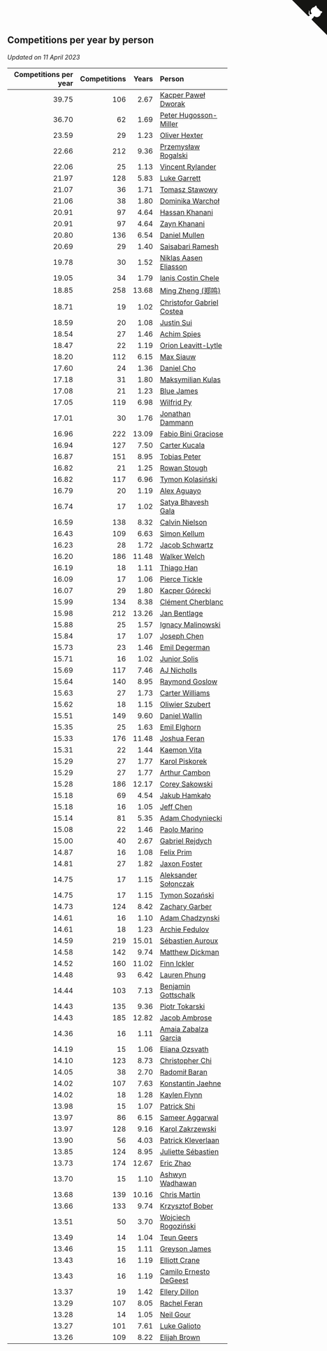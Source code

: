 ## Competitions per year by person

*Updated on 11 April 2023*

| Competitions per year | Competitions | Years | Person |
| ---: | ---: | ---: | :--- |
| 39.75 | 106 | 2.67 | [Kacper Paweł Dworak](https://www.worldcubeassociation.org/persons/2020DWOR01) |
| 36.70 | 62 | 1.69 | [Peter Hugosson-Miller](https://www.worldcubeassociation.org/persons/2021HUGO01) |
| 23.59 | 29 | 1.23 | [Oliver Hexter](https://www.worldcubeassociation.org/persons/2022HEXT01) |
| 22.66 | 212 | 9.36 | [Przemysław Rogalski](https://www.worldcubeassociation.org/persons/2013ROGA02) |
| 22.06 | 25 | 1.13 | [Vincent Rylander](https://www.worldcubeassociation.org/persons/2022RYLA01) |
| 21.97 | 128 | 5.83 | [Luke Garrett](https://www.worldcubeassociation.org/persons/2017GARR05) |
| 21.07 | 36 | 1.71 | [Tomasz Stawowy](https://www.worldcubeassociation.org/persons/2021STAW01) |
| 21.06 | 38 | 1.80 | [Dominika Warchoł](https://www.worldcubeassociation.org/persons/2021WARC01) |
| 20.91 | 97 | 4.64 | [Hassan Khanani](https://www.worldcubeassociation.org/persons/2018KHAN26) |
| 20.91 | 97 | 4.64 | [Zayn Khanani](https://www.worldcubeassociation.org/persons/2018KHAN28) |
| 20.80 | 136 | 6.54 | [Daniel Mullen](https://www.worldcubeassociation.org/persons/2016MULL04) |
| 20.69 | 29 | 1.40 | [Saisabari Ramesh](https://www.worldcubeassociation.org/persons/2021RAME01) |
| 19.78 | 30 | 1.52 | [Niklas Aasen Eliasson](https://www.worldcubeassociation.org/persons/2021ELIA01) |
| 19.05 | 34 | 1.79 | [Ianis Costin Chele](https://www.worldcubeassociation.org/persons/2021CHEL01) |
| 18.85 | 258 | 13.68 | [Ming Zheng (郑鸣)](https://www.worldcubeassociation.org/persons/2009ZHEN11) |
| 18.71 | 19 | 1.02 | [Christofor Gabriel Costea](https://www.worldcubeassociation.org/persons/2022COST03) |
| 18.59 | 20 | 1.08 | [Justin Sui](https://www.worldcubeassociation.org/persons/2022SUIJ01) |
| 18.54 | 27 | 1.46 | [Achim Spies](https://www.worldcubeassociation.org/persons/2021SPIE01) |
| 18.47 | 22 | 1.19 | [Orion Leavitt-Lytle](https://www.worldcubeassociation.org/persons/2022LEAV01) |
| 18.20 | 112 | 6.15 | [Max Siauw](https://www.worldcubeassociation.org/persons/2017SIAU02) |
| 17.60 | 24 | 1.36 | [Daniel Cho](https://www.worldcubeassociation.org/persons/2021CHOD01) |
| 17.18 | 31 | 1.80 | [Maksymilian Kulas](https://www.worldcubeassociation.org/persons/2021KULA02) |
| 17.08 | 21 | 1.23 | [Blue James](https://www.worldcubeassociation.org/persons/2022JAME01) |
| 17.05 | 119 | 6.98 | [Wilfrid Py](https://www.worldcubeassociation.org/persons/2016PYWI01) |
| 17.01 | 30 | 1.76 | [Jonathan Dammann](https://www.worldcubeassociation.org/persons/2021DAMM01) |
| 16.96 | 222 | 13.09 | [Fabio Bini Graciose](https://www.worldcubeassociation.org/persons/2010GRAC02) |
| 16.94 | 127 | 7.50 | [Carter Kucala](https://www.worldcubeassociation.org/persons/2015KUCA01) |
| 16.87 | 151 | 8.95 | [Tobias Peter](https://www.worldcubeassociation.org/persons/2014PETE03) |
| 16.82 | 21 | 1.25 | [Rowan Stough](https://www.worldcubeassociation.org/persons/2022STOU01) |
| 16.82 | 117 | 6.96 | [Tymon Kolasiński](https://www.worldcubeassociation.org/persons/2016KOLA02) |
| 16.79 | 20 | 1.19 | [Alex Aguayo](https://www.worldcubeassociation.org/persons/2022AGUA01) |
| 16.74 | 17 | 1.02 | [Satya Bhavesh Gala](https://www.worldcubeassociation.org/persons/2022GALA03) |
| 16.59 | 138 | 8.32 | [Calvin Nielson](https://www.worldcubeassociation.org/persons/2014NIEL03) |
| 16.43 | 109 | 6.63 | [Simon Kellum](https://www.worldcubeassociation.org/persons/2016KELL12) |
| 16.23 | 28 | 1.72 | [Jacob Schwartz](https://www.worldcubeassociation.org/persons/2021SCHW01) |
| 16.20 | 186 | 11.48 | [Walker Welch](https://www.worldcubeassociation.org/persons/2011WELC01) |
| 16.19 | 18 | 1.11 | [Thiago Han](https://www.worldcubeassociation.org/persons/2022HANT01) |
| 16.09 | 17 | 1.06 | [Pierce Tickle](https://www.worldcubeassociation.org/persons/2022TICK01) |
| 16.07 | 29 | 1.80 | [Kacper Górecki](https://www.worldcubeassociation.org/persons/2021GORE01) |
| 15.99 | 134 | 8.38 | [Clément Cherblanc](https://www.worldcubeassociation.org/persons/2014CHER05) |
| 15.98 | 212 | 13.26 | [Jan Bentlage](https://www.worldcubeassociation.org/persons/2010BENT01) |
| 15.88 | 25 | 1.57 | [Ignacy Malinowski](https://www.worldcubeassociation.org/persons/2021MALI02) |
| 15.84 | 17 | 1.07 | [Joseph Chen](https://www.worldcubeassociation.org/persons/2022CHEN16) |
| 15.73 | 23 | 1.46 | [Emil Degerman](https://www.worldcubeassociation.org/persons/2021DEGE01) |
| 15.71 | 16 | 1.02 | [Junior Solis](https://www.worldcubeassociation.org/persons/2022SOLI03) |
| 15.69 | 117 | 7.46 | [AJ Nicholls](https://www.worldcubeassociation.org/persons/2015NICH04) |
| 15.64 | 140 | 8.95 | [Raymond Goslow](https://www.worldcubeassociation.org/persons/2014GOSL01) |
| 15.63 | 27 | 1.73 | [Carter Williams](https://www.worldcubeassociation.org/persons/2021WILL06) |
| 15.62 | 18 | 1.15 | [Oliwier Szubert](https://www.worldcubeassociation.org/persons/2022SZUB01) |
| 15.51 | 149 | 9.60 | [Daniel Wallin](https://www.worldcubeassociation.org/persons/2013WALL03) |
| 15.35 | 25 | 1.63 | [Emil Elghorn](https://www.worldcubeassociation.org/persons/2021ELGH01) |
| 15.33 | 176 | 11.48 | [Joshua Feran](https://www.worldcubeassociation.org/persons/2011FERA01) |
| 15.31 | 22 | 1.44 | [Kaemon Vita](https://www.worldcubeassociation.org/persons/2021VITA01) |
| 15.29 | 27 | 1.77 | [Karol Piskorek](https://www.worldcubeassociation.org/persons/2021PISK01) |
| 15.29 | 27 | 1.77 | [Arthur Cambon](https://www.worldcubeassociation.org/persons/2021CAMB01) |
| 15.28 | 186 | 12.17 | [Corey Sakowski](https://www.worldcubeassociation.org/persons/2011SAKO01) |
| 15.18 | 69 | 4.54 | [Jakub Hamkało](https://www.worldcubeassociation.org/persons/2018HAMK01) |
| 15.18 | 16 | 1.05 | [Jeff Chen](https://www.worldcubeassociation.org/persons/2022CHEN19) |
| 15.14 | 81 | 5.35 | [Adam Chodyniecki](https://www.worldcubeassociation.org/persons/2017CHOD02) |
| 15.08 | 22 | 1.46 | [Paolo Marino](https://www.worldcubeassociation.org/persons/2021MARI04) |
| 15.00 | 40 | 2.67 | [Gabriel Rejdych](https://www.worldcubeassociation.org/persons/2020REJD01) |
| 14.87 | 16 | 1.08 | [Felix Prim](https://www.worldcubeassociation.org/persons/2022PRIM01) |
| 14.81 | 27 | 1.82 | [Jaxon Foster](https://www.worldcubeassociation.org/persons/2021FOST01) |
| 14.75 | 17 | 1.15 | [Aleksander Sołonczak](https://www.worldcubeassociation.org/persons/2022SOLO01) |
| 14.75 | 17 | 1.15 | [Tymon Sozański](https://www.worldcubeassociation.org/persons/2022SOZA01) |
| 14.73 | 124 | 8.42 | [Zachary Garber](https://www.worldcubeassociation.org/persons/2014GARB01) |
| 14.61 | 16 | 1.10 | [Adam Chadzynski](https://www.worldcubeassociation.org/persons/2022CHAD02) |
| 14.61 | 18 | 1.23 | [Archie Fedulov](https://www.worldcubeassociation.org/persons/2022FEDU01) |
| 14.59 | 219 | 15.01 | [Sébastien Auroux](https://www.worldcubeassociation.org/persons/2008AURO01) |
| 14.58 | 142 | 9.74 | [Matthew Dickman](https://www.worldcubeassociation.org/persons/2013DICK01) |
| 14.52 | 160 | 11.02 | [Finn Ickler](https://www.worldcubeassociation.org/persons/2012ICKL01) |
| 14.48 | 93 | 6.42 | [Lauren Phung](https://www.worldcubeassociation.org/persons/2016PHUN02) |
| 14.44 | 103 | 7.13 | [Benjamin Gottschalk](https://www.worldcubeassociation.org/persons/2016GOTT01) |
| 14.43 | 135 | 9.36 | [Piotr Tokarski](https://www.worldcubeassociation.org/persons/2013TOKA01) |
| 14.43 | 185 | 12.82 | [Jacob Ambrose](https://www.worldcubeassociation.org/persons/2010AMBR01) |
| 14.36 | 16 | 1.11 | [Amaia Zabalza Garcia](https://www.worldcubeassociation.org/persons/2022GARC03) |
| 14.19 | 15 | 1.06 | [Eliana Ozsvath](https://www.worldcubeassociation.org/persons/2022OZSV01) |
| 14.10 | 123 | 8.73 | [Christopher Chi](https://www.worldcubeassociation.org/persons/2014CHIC01) |
| 14.05 | 38 | 2.70 | [Radomił Baran](https://www.worldcubeassociation.org/persons/2020BARA02) |
| 14.02 | 107 | 7.63 | [Konstantin Jaehne](https://www.worldcubeassociation.org/persons/2015JAEH01) |
| 14.02 | 18 | 1.28 | [Kaylen Flynn](https://www.worldcubeassociation.org/persons/2022FLYN01) |
| 13.98 | 15 | 1.07 | [Patrick Shi](https://www.worldcubeassociation.org/persons/2022SHIP01) |
| 13.97 | 86 | 6.15 | [Sameer Aggarwal](https://www.worldcubeassociation.org/persons/2017AGGA01) |
| 13.97 | 128 | 9.16 | [Karol Zakrzewski](https://www.worldcubeassociation.org/persons/2014ZAKR01) |
| 13.90 | 56 | 4.03 | [Patrick Kleverlaan](https://www.worldcubeassociation.org/persons/2019KLEV01) |
| 13.85 | 124 | 8.95 | [Juliette Sébastien](https://www.worldcubeassociation.org/persons/2014SEBA01) |
| 13.73 | 174 | 12.67 | [Eric Zhao](https://www.worldcubeassociation.org/persons/2010ZHAO19) |
| 13.70 | 15 | 1.10 | [Ashwyn Wadhawan](https://www.worldcubeassociation.org/persons/2022WADH02) |
| 13.68 | 139 | 10.16 | [Chris Martin](https://www.worldcubeassociation.org/persons/2013MART03) |
| 13.66 | 133 | 9.74 | [Krzysztof Bober](https://www.worldcubeassociation.org/persons/2013BOBE01) |
| 13.51 | 50 | 3.70 | [Wojciech Rogoziński](https://www.worldcubeassociation.org/persons/2019ROGO04) |
| 13.49 | 14 | 1.04 | [Teun Geers](https://www.worldcubeassociation.org/persons/2022GEER01) |
| 13.46 | 15 | 1.11 | [Greyson James](https://www.worldcubeassociation.org/persons/2022JAME02) |
| 13.43 | 16 | 1.19 | [Elliott Crane](https://www.worldcubeassociation.org/persons/2022CRAN01) |
| 13.43 | 16 | 1.19 | [Camilo Ernesto DeGeest](https://www.worldcubeassociation.org/persons/2022DEGE01) |
| 13.37 | 19 | 1.42 | [Ellery Dillon](https://www.worldcubeassociation.org/persons/2021DILL03) |
| 13.29 | 107 | 8.05 | [Rachel Feran](https://www.worldcubeassociation.org/persons/2015FERA01) |
| 13.28 | 14 | 1.05 | [Neil Gour](https://www.worldcubeassociation.org/persons/2022GOUR01) |
| 13.27 | 101 | 7.61 | [Luke Galioto](https://www.worldcubeassociation.org/persons/2015GALI02) |
| 13.26 | 109 | 8.22 | [Elijah Brown](https://www.worldcubeassociation.org/persons/2015BROW03) |


<a href="https://github.com/jonatanklosko/wca_statistics" class="github-corner" aria-label="View source on Github"><svg width="80" height="80" viewBox="0 0 250 250" style="fill:#151513; color:#fff; position: absolute; top: 0; border: 0; right: 0;" aria-hidden="true"><path d="M0,0 L115,115 L130,115 L142,142 L250,250 L250,0 Z"></path><path d="M128.3,109.0 C113.8,99.7 119.0,89.6 119.0,89.6 C122.0,82.7 120.5,78.6 120.5,78.6 C119.2,72.0 123.4,76.3 123.4,76.3 C127.3,80.9 125.5,87.3 125.5,87.3 C122.9,97.6 130.6,101.9 134.4,103.2" fill="currentColor" style="transform-origin: 130px 106px;" class="octo-arm"></path><path d="M115.0,115.0 C114.9,115.1 118.7,116.5 119.8,115.4 L133.7,101.6 C136.9,99.2 139.9,98.4 142.2,98.6 C133.8,88.0 127.5,74.4 143.8,58.0 C148.5,53.4 154.0,51.2 159.7,51.0 C160.3,49.4 163.2,43.6 171.4,40.1 C171.4,40.1 176.1,42.5 178.8,56.2 C183.1,58.6 187.2,61.8 190.9,65.4 C194.5,69.0 197.7,73.2 200.1,77.6 C213.8,80.2 216.3,84.9 216.3,84.9 C212.7,93.1 206.9,96.0 205.4,96.6 C205.1,102.4 203.0,107.8 198.3,112.5 C181.9,128.9 168.3,122.5 157.7,114.1 C157.9,116.9 156.7,120.9 152.7,124.9 L141.0,136.5 C139.8,137.7 141.6,141.9 141.8,141.8 Z" fill="currentColor" class="octo-body"></path></svg></a><style>.github-corner:hover .octo-arm{animation:octocat-wave 560ms ease-in-out}@keyframes octocat-wave{0%,100%{transform:rotate(0)}20%,60%{transform:rotate(-25deg)}40%,80%{transform:rotate(10deg)}}@media (max-width:500px){.github-corner:hover .octo-arm{animation:none}.github-corner .octo-arm{animation:octocat-wave 560ms ease-in-out}}</style>
